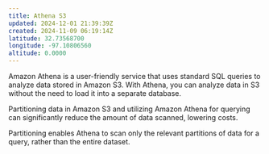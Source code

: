 ```yaml
---
title: Athena S3
updated: 2024-12-01 21:39:39Z
created: 2024-11-09 06:19:14Z
latitude: 32.73568700
longitude: -97.10806560
altitude: 0.0000
---
```


Amazon Athena is a user-friendly service that uses standard SQL queries to analyze data stored in Amazon S3. With Athena, you can analyze data in S3 without the need to load it into a separate database.

Partitioning data in Amazon S3 and utilizing Amazon Athena for querying can significantly reduce the amount of data scanned, lowering costs.

Partitioning enables Athena to scan only the relevant partitions of data for a query, rather than the entire dataset.